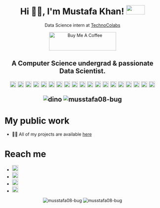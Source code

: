 <!--
**musstafa08-bug/musstafa08-bug** is a ✨ _special_ ✨ repository because its `README.md` (this file) appears on your GitHub profile.

Here are some ideas to get you started:

- 🔭 I’m currently working as a 
- 🌱 I’m currently learning ...
- 👯 I’m looking to collaborate on ...
- 🤔 I’m looking for help with ...
- 💬 Ask me about ...
- 📫 How to reach me: ...
- 😄 Pronouns: ...
- ⚡ Fun fact: ...
-->
<h1 align="center">Hi 👋🏻, I'm Mustafa Khan! <img src="https://media2.giphy.com/media/B4jfJqiIxvU08/200.gif" width="60" height="30"> </h1> 
<p align="center">
Data Science intern at <a href="https://www.zaubacorp.com/company/TECHNOCOLABS-SOFTWARE-PRIVATE-LIMITED/U72900MP2020PTC052601" target="_blank"> TechnoColabs</a>
 </p>
<p align="center">
<a href="https://www.buymeacoffee.com/musstafa" target="_blank"><img src="https://cdn.buymeacoffee.com/buttons/v2/default-green.png" alt="Buy Me A Coffee" style="height: 60px !important;width: 217px !important;" ></a>
</p>
<h2 align="center">A Computer Science undergrad & passionate Data Scientist. 
<p align="center">
 <img src="https://img.icons8.com/color/48/000000/python.png" alt="python" width="20" height="20"/>
 <img src="https://img.icons8.com/ios-filled/50/000000/mysql-logo.png" alt="mysql"  width="20" height="20" /> 
 <img src="https://img.icons8.com/color/48/000000/mongodb.svg" alt="mongodb"  width="20" height="20" /> 
 <img src="https://www.flaticon.com/svg/static/icons/svg/919/919827.svg" alt="html"  width="20" height="20" />
 <img src="https://www.flaticon.com/svg/static/icons/svg/919/919826.svg" alt="css"  width="20" height="20" />
 <img src="https://encrypted-tbn0.gstatic.com/images?q=tbn%3AANd9GcSeKsJQSrJwaTecSTGAZGSW0VzRf6xHWFrq5w&usqp=CAU" alt="flask"  width="20" height="20" />
 <img src="https://encrypted-tbn0.gstatic.com/images?q=tbn%3AANd9GcR_FYxPEbg_5-gueG3EU-bGD7ldF1_8zDhpXQ&usqp=CAU" alt="heroku"  width="20" height="20" />
  
 <img src="https://encrypted-tbn0.gstatic.com/images?q=tbn%3AANd9GcRXCDD7q7wCVdRNtROzgtARnDThPmab6k2x7Q&usqp=CAU" alt="pandas"  width="20" height="20" />
 <img src="https://encrypted-tbn0.gstatic.com/images?q=tbn%3AANd9GcTPyPIg8CHsYlg6yJk0MwyDlv0hHB8iL6IchA&usqp=CAU" alt="numpy"  width="20" height="20" />
 <img src="https://encrypted-tbn0.gstatic.com/images?q=tbn%3AANd9GcTJxl9wVLrr_kKuCLpNAHVcFXzvw6guQ6dcTw&usqp=CAU" alt="matplotlib"  width="20" height="20" />
 <img src="https://encrypted-tbn0.gstatic.com/images?q=tbn%3AANd9GcQjL-EyWMAnIeZ2JR9aGFKEOJLqWexG2Ev8Fg&usqp=CAU" alt="seaborn"  width="20" height="20" />
 <img src="https://encrypted-tbn0.gstatic.com/images?q=tbn%3AANd9GcQnDCTatXAJKS1Bi49FPxOHfLbpedaJXxAnTg&usqp=CAU" alt="plotly"  width="20" height="20" />
 <img src="https://encrypted-tbn0.gstatic.com/images?q=tbn%3AANd9GcTbgev4rOoFcIpsqYjpUyyLaZsP1ioMFSZcFg&usqp=CAU" alt="folium"  width="20" height="20" />
 <img src="https://upload.wikimedia.org/wikipedia/commons/thumb/0/05/Scikit_learn_logo_small.svg/1200px-Scikit_learn_logo_small.svg.png" alt="sckit-learn"  width="20" height="20" />
 <img src="https://www.tensorflow.org/images/tf_logo_social.png" alt="tensorflow"  width="20" height="20" />
 <img src="https://keras.io/img/logo.png" alt="keras"  width="20" height="20" />
  
 <img src="https://a0.awsstatic.com/libra-css/images/logos/aws_logo_smile_1200x630.png" alt="aws"  width="20" height="20" />
 <img src="https://encrypted-tbn0.gstatic.com/images?q=tbn%3AANd9GcRpoebnp4WyfrOXkoLS1h-sw7HjIpGYYgrBNQ&usqp=CAU" alt="ibm watson"  width="20" height="20" />
 <img src="https://encrypted-tbn0.gstatic.com/images?q=tbn%3AANd9GcR4FGxJJI8eEhk5keGl82RLezemMaOuoZXUEQ&usqp=CAU" alt="github"  width="20" height="20" />
 
<p align="center">
   <img src="https://github.com/saadeghi/saadeghi/blob/master/dino.gif" alt="dino" />
   <img src="https://komarev.com/ghpvc/?username=musstafa08-bug" alt="musstafa08-bug" />
</p>

# My public work
- 👨‍💻 All of my projects are available [here](https://github.com/musstafa08-bug?tab=repositories)

# Reach me
- [<img target="_blank" src="https://www.flaticon.com/svg/static/icons/svg/732/732026.svg" width="20" height="20"/>](mailto:musstafa0804@gmail.com)
- [<img target="_blank" src="https://www.flaticon.com/svg/static/icons/svg/733/733641.svg" width="20" height="20"/>](https://wa.me/9617899740) 
- [<img target="_blank" src="https://www.flaticon.com/svg/static/icons/svg/1384/1384046.svg" width="20" height="20"/>](https://www.linkedin.com/in/mustafa-khan-5036241b1/) 
- [<img target="_blank" src="https://www.flaticon.com/svg/static/icons/svg/1384/1384049.svg" width="20" height="20"/>](https://twitter.com/Mustafa22220423)
  
<p align="center"> 
  <img src="https://github-readme-stats.vercel.app/api?username=musstafa08-bug&show_icons=true" alt="musstafa08-bug" />
    <img src="https://github-readme-stats.vercel.app/api/top-langs/?username=musstafa08-bug&layout=compact" alt="musstafa08-bug" />
</p>
